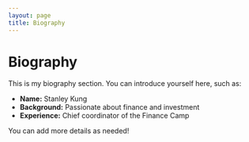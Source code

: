 ```yaml
---
layout: page
title: Biography
---
```


# Biography

This is my biography section. You can introduce yourself here, such as:

- **Name:** Stanley Kung
- **Background:** Passionate about finance and investment  
- **Experience:** Chief coordinator of the Finance Camp  

You can add more details as needed!

